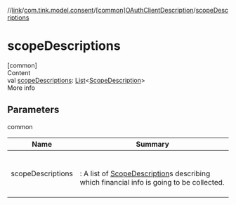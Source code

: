 //[link](../../index.md)/[com.tink.model.consent](../index.md)/[[common]OAuthClientDescription](index.md)/[scopeDescriptions](scope-descriptions.md)



# scopeDescriptions  
[common]  
Content  
val [scopeDescriptions](scope-descriptions.md): [List](https://kotlinlang.org/api/latest/jvm/stdlib/kotlin.collections/-list/index.html)<[ScopeDescription](../[common]-scope-description/index.md)>  
More info  


## Parameters  
  
common  
  
|  Name|  Summary| 
|---|---|
| <a name="com.tink.model.consent/OAuthClientDescription/scopeDescriptions/#/PointingToDeclaration/"></a>scopeDescriptions| <a name="com.tink.model.consent/OAuthClientDescription/scopeDescriptions/#/PointingToDeclaration/"></a><br><br>: A list of [ScopeDescription](../[common]-scope-description/index.md)s describing which financial info is going to be collected.<br><br>
  
  



